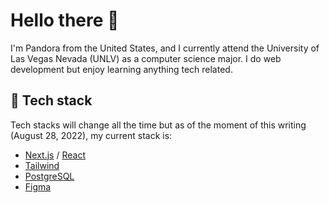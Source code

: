 # Hello there 👋

I'm Pandora from the United States, and I currently attend the University of Las Vegas Nevada (UNLV) as a computer science major. I do web development but enjoy learning anything tech related.

## 🥞 Tech stack
Tech stacks will change all the time but as of the moment of this writing (August 28, 2022), my current stack is:
 
 - [Next.js](https://nextjs.org/) / [React](https://reactjs.org/)
 - [Tailwind](https://tailwindcss.com/)
 - [PostgreSQL](https://www.postgresql.org/)
 - [Figma](https://www.figma.com/)

